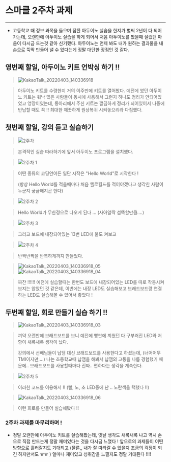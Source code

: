 # 스마클 2주차 과제 
---
* 고등학교 때 정보 과목을 들으며 잠깐 아두이노 실습을 한지가 벌써 2년이 다 되어가는데, 
오랜만에 아두이노 실습을 하게 되어서 처음 아두이노를 봤을때 설랬던 마음이 다시금 드는것 같아 신기했다.
아두이노는 언제 봐도 내가 원하는 결과물을 내 손으로 뚝딱 만들어 낼 수 있다는게 정말 대단한 장점인 것 같다. 


## 영번째 할일, 아두이노 키트 언박싱 하기 !!

> ![KakaoTalk_20220403_140336918](https://user-images.githubusercontent.com/73486274/161412429-8ca04ddb-646d-4643-92d9-dda29264a3bc.jpg)

> 아두이노 키트를 수령한지 거의 이주만에 키트를 열어봤다.
> 예전에 썼던 아두이노 키트는 워낙 많은 사람들이 동시에 사용해서 그런지 하나도 정리가 안되어있었고 엉망이였는데, 
> 동아리에서 주신 키트는 깔끔하게 정리가 되어있어서 나중에 반납할 때도 꼭 !! 최대한 깨끗하게 원상복귀 시켜놓으리라 다짐했다.



## 첫번째 할일, 강의 듣고 실습하기 
> ![2주차](https://user-images.githubusercontent.com/73486274/161412256-63c72a7a-54bb-41f4-b551-daf6757f0d02.png)

> 본격적인 실습 따라하기에 앞서 아두이노 프로그램을 설치했다.
 
> ![2주차 1](https://user-images.githubusercontent.com/73486274/161412303-7434c6ca-f404-40ad-aee5-6339e939a233.png)

> 어떤 종류의 코딩언어든 일단 시작은 "Hello World"로 시작한다 ! 
> 
> (항상 Hello World를 적을때마다 처음 헬로월드를 적어야겠다고 생각한 사람이 누군지 궁금해지곤 한다)

>![2주차 2](https://user-images.githubusercontent.com/73486274/161412531-3673abf5-304d-4cf5-b8bb-36dd5f069fd6.png)

> Hello World가 무한정으로 나오게 된다 ... (사아알짝 섬뜩할만큼....)

> ![2주차 3](https://user-images.githubusercontent.com/73486274/161412575-efab434e-7614-4c54-827c-7add9e8a2818.png)

> 그리고 보드에 내장되어있는 13번 LED에 불도 켜보고

>![2주차 4](https://user-images.githubusercontent.com/73486274/161412592-6cf3e5cc-0b1b-4740-8560-2f48fcab7580.png)

> 반짝반짝을 반복하게까지 만들었다. 

>![KakaoTalk_20220403_140336918_05](https://user-images.githubusercontent.com/73486274/161412649-036daa88-4f09-427e-9006-c5580c9591c9.jpg)
>![KakaoTalk_20220403_140336918_04](https://user-images.githubusercontent.com/73486274/161412659-6637de52-e640-4e55-90ce-105314db9eec.jpg)

> 짜잔 !!!!!! 
> 예전에 실습할때는 한번도 보드에 내장되어있는 LED를 따로 작동시켜보지는 않았던 것 같은데,
>  이번에는 내장 LED도 실습해보고 브래드보드랑 연결하는 LED도 실습해볼 수 있어서 좋았다 !

## 두번째 할일, 회로 만들기 실습 하기 !!

> ![KakaoTalk_20220403_140336918_03](https://user-images.githubusercontent.com/73486274/161412711-f00a630f-206b-44a8-b771-89b7f83883c4.jpg)

>끼약 오랜만에 브래드보드를 보니 예전에 빵판에 끼웠던 다 구부러진 LED와 저항이 새록새록 생각이 났다. 
>
>강의에서 선배님들이 납댐 대신 브래드보드를 사용한다고 하셨는데, (너어어무 TMI이지만,...) 나는 초등학교때 납땜을 해봐서 납땜의 고통을 나름 경험했기 때문에.. 
>브래드보드를 사용할때마다 진짜.. 편하다는 생각을 계속한다. 

>![2주차 5](https://user-images.githubusercontent.com/73486274/161412806-3de140cb-e29b-4309-a308-4a8430b95892.png)

> 이러한 코드를 이용해서 !! (빨, 노, 초 LED중에 난 .. 노란색을 택했다 !!)

>![KakaoTalk_20220403_140336918_06](https://user-images.githubusercontent.com/73486274/161412795-0a0c8860-5cd9-4669-b795-57e31fc6624c.jpg)

> 이런 회로를 만들어 실습해봤다 !!



### 2주차 과제를 마무리하며 !
* 정말 오랜만에 아두이노 키트를 실습해봤는데, 옛날 생각도 새록새록 나고 역시 손으로 직접 만드는게 정말 재미있다는 것을 다시금 느꼈다 !
앞으로의 과제들이 어떤 방향으로 흘러갈지도 기대되고 (물론,, 내가 잘 따라갈 수 있을지 조금의 걱정이 되긴 하지만서도 ㅠㅠ )
얼마나 재미있고 성취감을 느낄지도 정말 기대된다 !!!!

